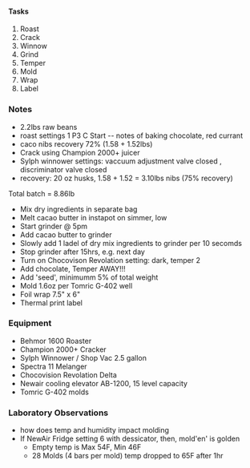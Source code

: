 #### Tasks
1. Roast
2. Crack
3. Winnow
4. Grind
5. Temper
6. Mold
7. Wrap
8. Label

### Notes
- 2.2lbs raw beans
- roast settings 1 P3 C Start
  -- notes of baking chocolate, red currant
- caco nibs recovery 72% (1.58 + 1.52lbs)
- Crack using Champion 2000+ juicer 
- Sylph winnower settings: vaccuum adjustment valve closed , discriminator valve closed
- recovery: 20 oz husks, 1.58 + 1.52 = 3.10lbs nibs (75% recovery) 

Total batch = 8.86lb
- Mix dry ingredients in separate bag
- Melt cacao butter in instapot on simmer, low
- Start grinder @ 5pm
- Add cacao butter to grinder 
- Slowly add 1 ladel of dry mix ingredients to grinder per 10 secomds 
- Stop grinder after 15hrs, e.g. next day
- Turn on Chocovison Revolation setting: dark, temper 2
- Add chocolate, Temper AWAY!!!
- Add 'seed', minimumm 5% of total weight
- Mold 1.6oz per Tomric G-402 well
- Foil wrap 7.5" x 6" 
- Thermal print label

### Equipment
- Behmor 1600 Roaster
- Champion 2000+ Cracker
- Sylph Winnower / Shop Vac 2.5 gallon
- Spectra 11 Melanger
- Chocovision Revolation Delta
- Newair cooling elevator AB-1200, 15 level capacity
- Tomric G-402 molds

### Laboratory Observations
- how does temp and humidity impact molding
- If NewAir Fridge setting 6 with dessicator, then, mold'en' is golden
  - Empty temp is Max 54F, Min 46F
  - 28 Molds (4 bars per mold) temp dropped to 65F after 1hr
